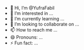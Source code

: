 - 👋 Hi, I’m @YufraFabil
- 👀 I’m interested in ...
- 🌱 I’m currently learning ...
- 💞️ I’m looking to collaborate on ...
- 📫 How to reach me ...
- 😄 Pronouns: ...
- ⚡ Fun fact: ...

<!---
YufraFabil/YufraFabil is a ✨ special ✨ repository because its `README.md` (this file) appears on your GitHub profile.
You can click the Preview link to take a look at your changes.
--->
